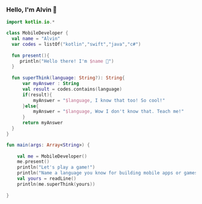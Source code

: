 ### Hello, I'm Alvin 👋

```kotlin
import kotlin.io.*

class MobileDeveloper {
  val name = "Alvin"
  var codes = listOf("kotlin","swift","java","c#")
  
  fun present(){
     println("Hello there! I'm $name 👋")
  }
  
  fun superThink(language: String?): String{
      var myAnswer : String
      val result = codes.contains(language)
      if(result){
          myAnswer = "$language, I know that too! So cool!"
      }else{
          myAnswer = "$language, Wow I don't know that. Teach me!"
      }
      return myAnswer
  }
}

fun main(args: Array<String>) {
    
    val me = MobileDeveloper()
    me.present()
    println("Let's play a game!")
    println("Name a language you know for building mobile apps or games! Go!")
    val yours = readLine()
    println(me.superThink(yours))
    
}
    
```
<!--
**blackchalk/blackchalk** is a ✨ _special_ ✨ repository because its `README.md` (this file) appears on your GitHub profile.

- 📫 How to reach me: [Send me an email message!](mailto:alvinraygon@yahoo.com?subject=[GitHub]%20Someone%20is%20trying%20to%20reach%20out!)
Here are some ideas to get you started:

- 🔭 I’m currently working on ...
- 🌱 I’m currently learning ...
- 👯 I’m looking to collaborate on ...
- 🤔 I’m looking for help with ...
- 💬 Ask me about ...
- 📫 How to reach me: ...
- 😄 Pronouns: ...
- ⚡ Fun fact: ...
-->
